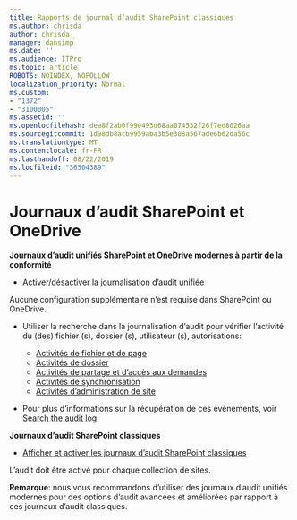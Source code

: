 ```yaml
---
title: Rapports de journal d’audit SharePoint classiques
ms.author: chrisda
author: chrisda
manager: dansimp
ms.date: ''
ms.audience: ITPro
ms.topic: article
ROBOTS: NOINDEX, NOFOLLOW
localization_priority: Normal
ms.custom:
- "1372"
- "3100005"
ms.assetid: ''
ms.openlocfilehash: dea8f2ab0f99e493d68aa074532f26f7ed8026aa
ms.sourcegitcommit: 1d98db8acb9959aba3b5e308a567ade6b62da56c
ms.translationtype: MT
ms.contentlocale: fr-FR
ms.lasthandoff: 08/22/2019
ms.locfileid: "36504389"
---
```

# <a name="sharepoint-and-onedrive-audit-logs"></a>Journaux d’audit SharePoint et OneDrive

**Journaux d’audit unifiés SharePoint et OneDrive modernes à partir de la conformité**

- [Activer/désactiver la journalisation d’audit unifiée](https://docs.microsoft.com/office365/securitycompliance/turn-audit-log-search-on-or-off) 

Aucune configuration supplémentaire n’est requise dans SharePoint ou OneDrive.

- Utiliser la recherche dans la journalisation d’audit pour vérifier l’activité du (des) fichier (s), dossier (s), utilisateur (s), autorisations:

    - [Activités de fichier et de page](https://docs.microsoft.com/office365/securitycompliance/search-the-audit-log-in-security-and-compliance)
    - [Activités de dossier](https://docs.microsoft.com/office365/securitycompliance/search-the-audit-log-in-security-and-compliance#folder-activities)
    - [Activités de partage et d’accès aux demandes](https://docs.microsoft.com/office365/securitycompliance/search-the-audit-log-in-security-and-compliance#sharing-and-access-request-activities)
    - [Activités de synchronisation](https://docs.microsoft.com/office365/securitycompliance/search-the-audit-log-in-security-and-compliance#synchronization-activities)
    - [Activités d’administration de site](https://docs.microsoft.com/office365/securitycompliance/search-the-audit-log-in-security-and-compliance#site-administration-activities)
- Pour plus d’informations sur la récupération de ces événements, voir [Search the audit log](https://docs.microsoft.com/office365/securitycompliance/search-the-audit-log-in-security-and-compliance#search-the-audit-log).

**Journaux d’audit SharePoint classiques**

- [Afficher et activer les journaux d’audit SharePoint classiques](https://support.office.com/article/view-audit-log-reports-b37c5869-1b47-4a82-a30d-ea20070fe527)

L’audit doit être activé pour chaque collection de sites. 

**Remarque**: nous vous recommandons d’utiliser des journaux d’audit unifiés modernes pour des options d’audit avancées et améliorées par rapport à ces journaux d’audit classiques.

